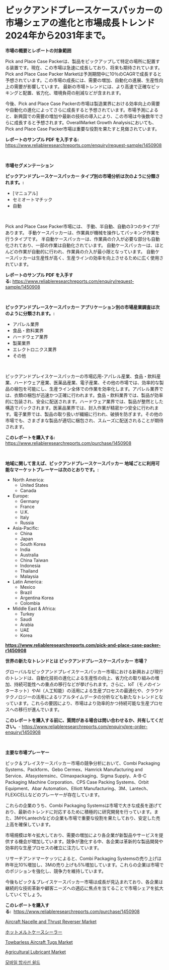 <p><h1>ピックアンドプレースケースパッカーの市場シェアの進化と市場成長トレンド2024年から2031年まで。</h1></p><p><strong>市場の概要とレポートの対象範囲</strong></p>
<p><p>Pick and Place Case Packerは、製品をピックアップして特定の場所に配置する装置です。現在、この市場は急速に成長しており、将来も期待されています。Pick and Place Case Packer Marketは予測期間中に10％のCAGRで成長すると予想されています。この市場の成長には、需要の増加、自動化の進展、生産性向上の需要が影響しています。 最新の市場トレンドには、より高速で正確なピッキングと配置、省力化、環境負荷の削減などが含まれます。</p><p>今後、Pick and Place Case Packerの市場は製造業界における効率向上の需要や自動化の進化によってさらに成長すると予想されています。市場予測によると、新興国での需要の増加や最新の技術の導入により、この市場は今後数年でさらに成長すると予想されます。OverallMarket Growth Analysisにおいても、Pick and Place Case Packer市場は重要な役割を果たすと見做されています。</p></p>
<p><strong>レポートのサンプル PDF を入手する:</strong> <a href="https://www.reliableresearchreports.com/enquiry/request-sample/1450908">https://www.reliableresearchreports.com/enquiry/request-sample/1450908</a></p>
<p>&nbsp;</p>
<p><strong>市場セグメンテーション</strong></p>
<p><strong>ピックアンドプレースケースパッカー タイプ別の市場分析は次のように分類されます。:</strong></p>
<p><ul><li>[マニュアル]</li><li>セミオートマチック</li><li>自動</li></ul></p>
<p>&nbsp;</p>
<p><p>Pick and Place Case Packer市場には、 手動、半自動、自動の3つのタイプがあります。 手動ケースパッカーは、作業員が機械を操作してパッキング作業を行うタイプです。 半自動ケースパッカーは、作業員の介入が必要な部分も自動化されており、一部の作業は自動化されています。 自動ケースパッカーは、ほとんどの作業が自動的に行われ、作業員の介入が最小限となっています。 自動ケースパッカーは生産性が高く、生産ラインの効率を向上させるために広く使用されています。</p></p>
<p><strong>レポートのサンプル PDF を入手する:</strong>&nbsp;<a href="https://www.reliableresearchreports.com/enquiry/request-sample/1450908">https://www.reliableresearchreports.com/enquiry/request-sample/1450908</a></p>
<p>&nbsp;</p>
<p><strong> ピックアンドプレースケースパッカー アプリケーション別の市場産業調査は次のように分類されます。:</strong></p>
<p><ul><li>アパレル業界</li><li>食品・飲料業界</li><li>ハードウェア業界</li><li>製薬業界</li><li>エレクトロニクス業界</li><li>その他</li></ul></p>
<p>&nbsp;</p>
<p><p>ピックアンドプレイスケースパッカーの市場応用-アパレル産業、食品・飲料産業、ハードウェア産業、医薬品産業、電子産業、その他の市場では、効率的な製品の梱包を可能にし、生産ライン全体での作業を効率化します。アパレル業界では、衣類の梱包が迅速かつ正確に行われます。食品・飲料業界では、製品が効率的に包装され、安全に配送されます。ハードウェア業界では、製品が整然とした構造でパックされます。医薬品業界では、封入作業が精密かつ安全に行われます。電子業界では、製品の取り扱いが繊細に行われ、破損を防ぎます。その他の市場でも、さまざまな製品が適切に梱包され、スムーズに配送されることが期待されます。</p></p>
<p><strong>このレポートを購入する:</strong>&nbsp; <a href="https://www.reliableresearchreports.com/purchase/1450908">https://www.reliableresearchreports.com/purchase/1450908</a></p>
<p>&nbsp;</p>
<p><strong>地域に関して言えば、ピックアンドプレースケースパッカー 地域ごとに利用可能なマーケットプレーヤーは次のとおりです。:</strong></p>
<p><ul>
    <li>
        North America:
        <ul>
            <li>United States</li>
            <li>Canada</li>
        </ul>
    </li>
    <li>
        Europe:
        <ul>
            <li>Germany</li>
            <li>France</li>
            <li>U.K.</li>
            <li>Italy</li>
            <li>Russia</li>
        </ul>
    </li>
    <li>
        Asia-Pacific:
        <ul>
            <li>China</li>
            <li>Japan</li>
            <li>South Korea</li>
            <li>India</li>
            <li>Australia</li>
            <li>China Taiwan</li>
            <li>Indonesia</li>
            <li>Thailand</li>
            <li>Malaysia</li>
        </ul>
    </li>
    <li>
        Latin America:
        <ul>
            <li>Mexico</li>
            <li>Brazil</li>
            <li>Argentina Korea</li>
            <li>Colombia</li>
        </ul>
    </li>
    <li>
        Middle East & Africa:
        <ul>
            <li>Turkey</li>
            <li>Saudi</li>
            <li>Arabia</li>
            <li>UAE</li>
            <li>Korea</li>
        </ul>
    </li>
    </ul></p>
<p><strong><a href="https://www.reliableresearchreports.com/pick-and-place-case-packer-r1450908">https://www.reliableresearchreports.com/pick-and-place-case-packer-r1450908</a></strong>&nbsp;</p>
<p><strong>世界の新たなトレンドとは ピックアンドプレースケースパッカー 市場？</strong></p>
<p><p>グローバルなピックアンドプレイスケースパッカー市場における新興および現行のトレンドは、自動化技術の進化による生産性の向上、省力化の取り組みの増加、持続可能性への重点の移行などが挙げられます。さらに、IoT（モノのインターネット）やAI（人工知能）の活用による生産プロセスの最適化や、クラウドテクノロジーの活用によるリアルタイムデータの分析なども新たなトレンドとなっています。これらの要因により、市場はより効率的かつ持続可能な生産プロセスへの移行が進んでいます。</p></p>
<p><strong>このレポートを購入する前に、質問がある場合は問い合わせるか、共有してください。</strong>- <a href="https://www.reliableresearchreports.com/enquiry/pre-order-enquiry/1450908">https://www.reliableresearchreports.com/enquiry/pre-order-enquiry/1450908</a></p>
<p>&nbsp;</p>
<p><strong>主要な市場プレーヤー</strong></p>
<p><p>ピック＆プレイスケースパッカー市場の競争分析において、Combi Packaging Systems、Packform、Gebo Cermex、Hamrick Manufacturing and Service、Afasystemsinc、Climaxpackaging、Sigma Supply、A-B-C Packaging Machine Corporation、CPS Case Packing Systems、Orbit Equipment、Abar Automation、Elliott Manufacturing、3M、Lantech、FLEXiCELLなどのプレーヤーが存在しています。</p><p>これらの企業のうち、Combi Packaging Systemsは市場で大きな成長を遂げており、最新のトレンドに対応するために積極的に研究開発を行っています。また、3MやLantechなどの企業も市場で重要な役割を果たしており、安定した売上高を確保しています。</p><p>市場規模は年々拡大しており、需要の増加により各企業が新製品やサービスを提供する機会が増加しています。競争が激化する中、各企業は革新的な製品開発や効率的な生産プロセスの確立に注力しています。</p><p>リサーチアンドマーケッツによると、Combi Packaging Systemsの売り上げは昨年比10%増加し、3Mの売り上げも5%増加しています。これらの企業は市場でのポジションを強化し、競争力を維持しています。</p><p>今後もピック＆プレイスケースパッカー市場は成長が見込まれており、各企業は継続的な技術革新や顧客ニーズへの適応に焦点を当てることで市場シェアを拡大していくでしょう。</p></p>
<p><strong>このレポートを購入する:</strong>&nbsp;&nbsp;<a href="https://www.reliableresearchreports.com/purchase/1450908">https://www.reliableresearchreports.com/purchase/1450908</a></p>
<p><p><a href="https://github.com/angelajermaine/Market-Research-Report-List-2/blob/main/aircraft-nacelle-and-thrust-reverser-market.md">Aircraft Nacelle and Thrust Reverser Market</a></p><p><a href="https://github.com/cbigkbh02719/Market-Research-Report-List-1/blob/main/675663820610.md">ホットメルトケースシーラー</a></p><p><a href="https://github.com/provorikovar/Market-Research-Report-List-3/blob/main/towbarless-aircraft-tugs-market.md">Towbarless Aircraft Tugs Market</a></p><p><a href="https://issuu.com/reportprime-2/docs/agricultural-lubricant-market-size-2030.pptx">Agricultural Lubricant Market</a></p><p><a href="https://github.com/vsr06p4p49/Market-Research-Report-List-1/blob/main/465577019014.md">모바일 방사선 쉴드</a></p></p>